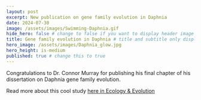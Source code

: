 ```yaml
---
layout: post
excerpt: New publication on gene family evolution in Daphnia
date: 2024-07-30
image: /assets/images/Swimming-Daphnia.gif
hide_hero: false # change to false if you want to display header image
title: Gene family evolution in Daphnia # title and subtitle only display on hero
hero_image: /assets/images/Daphnia_glow.jpg
hero_height: is-medium
published: true # change this to true
---
```


Congratulations to Dr. Connor Murray for publishing his final chapter of his dissertation on Daphnia gene family evolution.

Read more about this cool study [here in Ecology & Evolution](/assets/pdfs/Murray_2025.pdf)
